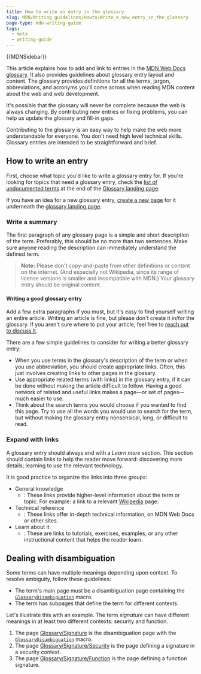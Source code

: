 ```yaml
---
title: How to write an entry in the glossary
slug: MDN/Writing_guidelines/Howto/Write_a_new_entry_in_the_glossary
page-type: mdn-writing-guide
tags:
  - meta
  - writing-guide
---
```

{{MDNSidebar}}

This article explains how to add and link to entries in the [MDN Web Docs glossary](/en-US/docs/Glossary).
It also provides guidelines about glossary entry layout and content.
The glossary provides definitions for all the terms, jargon, abbreviations, and acronyms you'll come across when reading MDN content about the web and web development.

It's possible that the glossary will never be complete because the web is always changing.
By contributing new entries or fixing problems, you can help us update the glossary and fill-in gaps.

Contributing to the glossary is an easy way to help make the web more understandable for everyone.
You don't need high level technical skills.
Glossary entries are intended to be straightforward and brief.

## How to write an entry

First, choose what topic you'd like to write a glossary entry for.
If you're looking for topics that need a glossary entry, check the [list of undocumented terms](/en-US/docs/Glossary#contribute_to_the_glossary) at the end of the [Glossary landing page](/en-US/docs/Glossary).

If you have an idea for a new glossary entry, [create a new page](https://github.com/mdn/content#adding-a-new-document) for it underneath the [glossary landing page](https://github.com/mdn/content/tree/main/files/en-us/glossary).

### Write a summary

The first paragraph of any glossary page is a simple and short description of the term.
Preferably, this should be no more than two sentences.
Make sure anyone reading the description can immediately understand the defined term.

> **Note:** Please don't copy-and-paste from other definitions or content on the internet.
> (And especially not Wikipedia, since its range of license versions is smaller and incompatible with MDN.) Your glossary entry should be original content.

#### Writing a good glossary entry

Add a few extra paragraphs if you must, but it's easy to find yourself writing an entire article.
Writing an article is fine, but please don't create it in/for the glossary.
If you aren't sure where to put your article, feel free to [reach out to discuss it](/en-US/docs/MDN/Contribute/Getting_started#step_4_ask_for_help).

There are a few simple guidelines to consider for writing a better glossary entry:

- When you use terms in the glossary's description of the term or when you use abbreviation, you should create appropriate links.
  Often, this just involves creating links to other pages in the glossary.
- Use appropriate related terms (with links) in the glossary entry, if it can be done without making the article difficult to follow.
  Having a good network of related and useful links makes a page—or set of pages—much easier to use.
- Think about the search terms you would choose if you wanted to find this page.
  Try to use all the words you would use to search for the term, but without making the glossary entry nonsensical, long, or difficult to read.

### Expand with links

A glossary entry should always end with a _Learn more_ section.
This section should contain links to help the reader move forward: discovering more details; learning to use the relevant technology.

It is good practice to organize the links into three groups:

- General knowledge
  - : These links provide higher-level information about the term or topic.
    For example: a link to a relevant [Wikipedia](https://www.wikipedia.org/) page.
- Technical reference
  - : These links offer in-depth technical information, on MDN Web Docs or other sites.
- Learn about it
  - : These are links to tutorials, exercises, examples, or any other instructional content that helps the reader learn.

## Dealing with disambiguation

Some terms can have multiple meanings depending upon context.
To resolve ambiguity, follow these guidelines:

- The term's main page must be a disambiguation page containing the [`GlossaryDisambiguation`](https://github.com/mdn/yari/blob/main/kumascript/macros/GlossaryDisambiguation.ejs) macro.
- The term has subpages that define the term for different contexts.

Let's illustrate this with an example.
The term _signature_ can have different meanings in at least two different contexts: security and function.

1. The page [Glossary/Signature](/en-US/docs/Glossary/Signature) is the disambiguation page with the [`GlossaryDisambiguation`](https://github.com/mdn/yari/blob/main/kumascript/macros/GlossaryDisambiguation.ejs) macro.
2. The page [Glossary/Signature/Security](/en-US/docs/Glossary/Signature/Security) is the page defining a signature in a security context.
3. The page [Glossary/Signature/Function](/en-US/docs/Glossary/Signature/Function) is the page defining a function signature.
